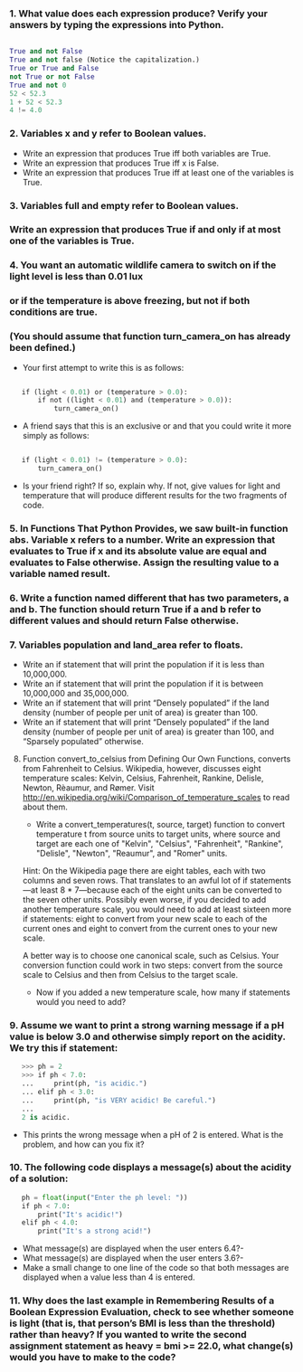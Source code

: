 ### 1. What value does each expression produce? Verify your answers by typing the expressions into Python.

```python

True and not False
True and not false (Notice the capitalization.)
True or True and False
not True or not False
True and not 0
52 < 52.3
1 + 52 < 52.3
4 != 4.0

```

### 2. Variables x and y refer to Boolean values.

- Write an expression that produces True iff both variables are True.
- Write an expression that produces True iff x is False.
- Write an expression that produces True iff at least one of the variables is True.

### 3. Variables full and empty refer to Boolean values. 
### Write an expression that produces True if and only if at most one of the variables is True.

### 4. You want an automatic wildlife camera to switch on if the light level is less than 0.01 lux 
### or if the temperature is above freezing, but not if both conditions are true. 
### (You should assume that function turn_camera_on has already been defined.)

- Your first attempt to write this is as follows:
```python

​ 	​if​ (light < 0.01) ​or​ (temperature > 0.0):
​ 	    ​if​ ​not​ ((light < 0.01) ​and​ (temperature > 0.0)):
​ 	        turn_camera_on()
```
- A friend says that this is an exclusive or and that you could write it more simply as follows:
```python

​ 	​if​ (light < 0.01) != (temperature > 0.0):
​ 	    turn_camera_on()

```
- Is your friend right? If so, explain why. If not, give values for light and temperature that will produce different results for the two fragments of code.

### 5. In ​Functions That Python Provides​, we saw built-in function abs. Variable x refers to a number. Write an expression that evaluates to True if x and its absolute value are equal and evaluates to False otherwise. Assign the resulting value to a variable named result.

### 6. Write a function named different that has two parameters, a and b. The function should return True if a and b refer to different values and should return False otherwise.

### 7. Variables population and land_area refer to floats.

- Write an if statement that will print the population if it is less than 10,000,000.
- Write an if statement that will print the population if it is between 10,000,000 and 35,000,000.
- Write an if statement that will print “Densely populated” if the land density (number of people per unit of area) is  greater than 100.
- Write an if statement that will print “Densely populated” if the land density (number of people per unit of area) is greater than 100, and “Sparsely populated” otherwise.

8. Function convert_to_celsius from ​Defining Our Own Functions​, converts from Fahrenheit to Celsius. Wikipedia, however, discusses eight temperature scales: Kelvin, Celsius, Fahrenheit, Rankine, Delisle, Newton, Rèaumur, and Rømer. Visit http://en.wikipedia.org/wiki/Comparison_of_temperature_scales to read about them.

    - Write a convert_temperatures(t, source, target) function to convert temperature t from source units to target units,  where source and target are each one of "Kelvin", "Celsius", "Fahrenheit", "Rankine", "Delisle", "Newton", "Reaumur", and    "Romer" units.

    Hint: On the Wikipedia page there are eight tables, each with two columns and seven rows. That translates to an awful lot   of if statements—at least 8 * 7—because each of the eight units can be converted to the seven other units. Possibly even  worse, if you decided to add another temperature scale, you would need to add at least sixteen more if statements: eight     to convert from your new scale to each of the current ones and eight to convert from the current ones to your new scale.

    A better way is to choose one canonical scale, such as Celsius. Your conversion function could work in two steps: convert   from the source scale to Celsius and then from Celsius to the target scale.

    - Now if you added a new temperature scale, how many if statements would you need to add?

### 9. Assume we want to print a strong warning message if a pH value is below 3.0 and otherwise simply report on the acidity. We try this if statement:

```python
​ 	​>>>​​ ​​ph​​ ​​=​​ ​​2​
​ 	​>>>​​ ​​if​​ ​​ph​​ ​​<​​ ​​7.0:​
​ 	​...​​     ​​print(ph,​​ ​​"is acidic."​​)​
​ 	​...​​ ​​elif​​ ​​ph​​ ​​<​​ ​​3.0:​
​ 	​...​​     ​​print(ph,​​ ​​"is VERY acidic! Be careful."​​)​
​ 	​...​
​ 	2 is acidic.
```
- This prints the wrong message when a pH of 2 is entered. What is the problem, and how can you fix it?

### 10. The following code displays a message(s) about the acidity of a solution:
```python
​ 	ph = float(input(​"Enter the ph level: "​))
​ 	​if​ ph < 7.0:
​ 	    ​print​(​"It's acidic!"​)
​ 	​elif​ ph < 4.0:
​ 	    ​print​(​"It's a strong acid!"​)
```
- What message(s) are displayed when the user enters 6.4?- 
- What message(s) are displayed when the user enters 3.6?- 
- Make a small change to one line of the code so that both messages are displayed when a value less than 4 is entered.

### 11. Why does the last example in ​Remembering Results of a Boolean Expression Evaluation​, check to see whether someone is light (that is, that person’s BMI is less than the threshold) rather than heavy? If you wanted to write the second assignment statement as heavy = bmi >= 22.0, what change(s) would you have to make to the code?